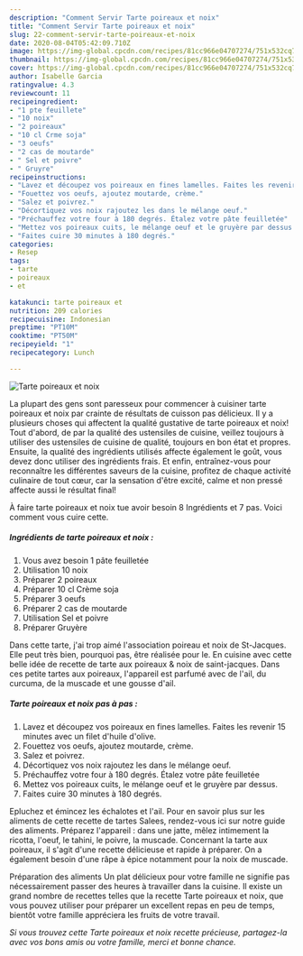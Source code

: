 ```yaml
---
description: "Comment Servir Tarte poireaux et noix"
title: "Comment Servir Tarte poireaux et noix"
slug: 22-comment-servir-tarte-poireaux-et-noix
date: 2020-08-04T05:42:09.710Z
image: https://img-global.cpcdn.com/recipes/81cc966e04707274/751x532cq70/tarte-poireaux-et-noix-photo-principale-de-la-recette.jpg
thumbnail: https://img-global.cpcdn.com/recipes/81cc966e04707274/751x532cq70/tarte-poireaux-et-noix-photo-principale-de-la-recette.jpg
cover: https://img-global.cpcdn.com/recipes/81cc966e04707274/751x532cq70/tarte-poireaux-et-noix-photo-principale-de-la-recette.jpg
author: Isabelle Garcia
ratingvalue: 4.3
reviewcount: 11
recipeingredient:
- "1 pte feuillete"
- "10 noix"
- "2 poireaux"
- "10 cl Crme soja"
- "3 oeufs"
- "2 cas de moutarde"
- " Sel et poivre"
- " Gruyre"
recipeinstructions:
- "Lavez et découpez vos poireaux en fines lamelles. Faites les revenir 15 minutes avec un filet d&#39;huile d&#39;olive."
- "Fouettez vos oeufs, ajoutez moutarde, crème."
- "Salez et poivrez."
- "Décortiquez vos noix rajoutez les dans le mélange oeuf."
- "Préchauffez votre four à 180 degrés. Étalez votre pâte feuilletée"
- "Mettez vos poireaux cuits, le mélange oeuf et le gruyère par dessus."
- "Faites cuire 30 minutes à 180 degrés."
categories:
- Resep
tags:
- tarte
- poireaux
- et

katakunci: tarte poireaux et 
nutrition: 209 calories
recipecuisine: Indonesian
preptime: "PT10M"
cooktime: "PT50M"
recipeyield: "1"
recipecategory: Lunch

---
```



![Tarte poireaux et noix](https://img-global.cpcdn.com/recipes/81cc966e04707274/751x532cq70/tarte-poireaux-et-noix-photo-principale-de-la-recette.jpg)

La plupart des gens sont paresseux pour commencer à cuisiner tarte poireaux et noix par crainte de résultats de cuisson pas délicieux. Il y a plusieurs choses qui affectent la qualité gustative de tarte poireaux et noix! Tout d'abord, de par la qualité des ustensiles de cuisine, veillez toujours à utiliser des ustensiles de cuisine de qualité, toujours en bon état et propres. Ensuite, la qualité des ingrédients utilisés affecte également le goût, vous devez donc utiliser des ingrédients frais. Et enfin, entraînez-vous pour reconnaître les différentes saveurs de la cuisine, profitez de chaque activité culinaire de tout cœur, car la sensation d'être excité, calme et non pressé affecte aussi le résultat final!

<!--inarticleads1-->

À faire tarte poireaux et noix tue avoir besoin 8 Ingrédients et 7 pas. Voici comment vous cuire cette.

##### Ingrédients de tarte poireaux et noix :

1. Vous avez besoin 1 pâte feuilletée
1. Utilisation 10 noix
1. Préparer 2 poireaux
1. Préparer 10 cl Crème soja
1. Préparer 3 oeufs
1. Préparer 2 cas de moutarde
1. Utilisation  Sel et poivre
1. Préparer  Gruyère


Dans cette tarte, j&#39;ai trop aimé l&#39;association poireau et noix de St-Jacques. Elle peut très bien, pourquoi pas, être réalisée pour le. En cuisine avec cette belle idée de recette de tarte aux poireaux &amp; noix de saint-jacques. Dans ces petite tartes aux poireaux, l&#39;appareil est parfumé avec de l&#39;ail, du curcuma, de la muscade et une gousse d&#39;ail. 

<!--inarticleads2-->

##### Tarte poireaux et noix pas à pas :

1. Lavez et découpez vos poireaux en fines lamelles. Faites les revenir 15 minutes avec un filet d&#39;huile d&#39;olive.
1. Fouettez vos oeufs, ajoutez moutarde, crème.
1. Salez et poivrez.
1. Décortiquez vos noix rajoutez les dans le mélange oeuf.
1. Préchauffez votre four à 180 degrés. Étalez votre pâte feuilletée
1. Mettez vos poireaux cuits, le mélange oeuf et le gruyère par dessus.
1. Faites cuire 30 minutes à 180 degrés.


Epluchez et émincez les échalotes et l&#39;ail. Pour en savoir plus sur les aliments de cette recette de tartes Salees, rendez-vous ici sur notre guide des aliments. Préparez l&#39;appareil : dans une jatte, mêlez intimement la ricotta, l&#39;oeuf, le tahini, le poivre, la muscade. Concernant la tarte aux poireaux, il s&#39;agit d&#39;une recette délicieuse et rapide à préparer. On a également besoin d&#39;une râpe à épice notamment pour la noix de muscade. 

<!--inarticleads1-->

<p>
Préparation des aliments Un plat délicieux pour votre famille ne signifie pas nécessairement passer des heures à travailler dans la cuisine. Il existe un grand nombre de recettes telles que la recette Tarte poireaux et noix, que vous pouvez utiliser pour préparer un excellent repas en peu de temps, bientôt votre famille appréciera les fruits de votre travail.
</p>

<p>
<i>Si vous trouvez cette Tarte poireaux et noix recette précieuse, partagez-la avec vos bons amis ou votre famille, merci et bonne chance.</i>
</p>
